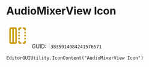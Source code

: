 # AudioMixerView Icon
![](/img/AudioMixerView%20Icon.png)
GUID: `-3835914084241576571`
```
EditorGUIUtility.IconContent("AudioMixerView Icon")
```
